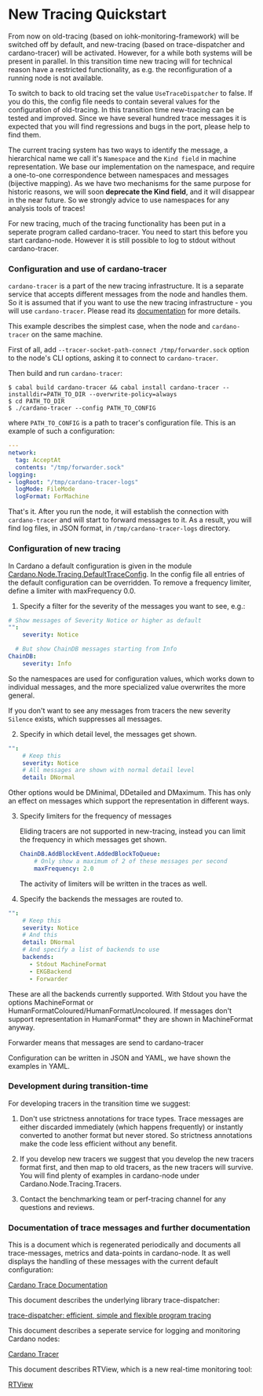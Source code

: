 # New Tracing Quickstart

From now on old-tracing (based on iohk-monitoring-framework) will be switched off by default,
and new-tracing (based on trace-dispatcher and cardano-tracer) will be activated.
However, for a while both systems will be present in parallel. In this transition time
new tracing will for technical reason have a restricted functionality,
as e.g. the reconfiguration of a running node is not available.

To switch to back to old tracing set the value `UseTraceDispatcher` to false. If you do this, the
config file needs to contain several values for the configuration of old-tracing.
In this transition time new-tracing can be tested and improved. Since we have several hundred trace messages
it is expected that you will find regressions and bugs in the port, please help to find them.

The current tracing system has two ways to identify the message, a hierarchical name we
call it's `Namespace` and the `Kind field` in machine representation. We base our implementation
on the namespace, and require a one-to-one correspondence between namespaces and messages (bijective mapping).
As we have two mechanisms for the same purpose for historic reasons, we will soon
__deprecate the Kind field__, and it will disappear in the near future. So we strongly
advice to use namespaces for any analysis tools of traces!

For new tracing, much of the tracing functionality has been put in a seperate program called
cardano-tracer. You need to start this before you start cardano-node. However it is still
possible to log to stdout without cardano-tracer.

### Configuration and use of cardano-tracer

`cardano-tracer` is a part of the new tracing infrastructure. It is a separate service that accepts different messages from the node and handles them. So it is assumed that if you want to use the new tracing infrastructure - you will use `cardano-tracer`. Please read its [documentation](https://github.com/input-output-hk/cardano-node/blob/master/cardano-tracer/docs/cardano-tracer.md) for more details.

This example describes the simplest case, when the node and `cardano-tracer` on the same machine.

First of all, add `--tracer-socket-path-connect /tmp/forwarder.sock` option to the node's CLI options, asking it to connect to `cardano-tracer`.

Then build and run `cardano-tracer`:

~~~shell
$ cabal build cardano-tracer && cabal install cardano-tracer --installdir=PATH_TO_DIR --overwrite-policy=always
$ cd PATH_TO_DIR
$ ./cardano-tracer --config PATH_TO_CONFIG
~~~

where `PATH_TO_CONFIG` is a path to tracer's configuration file. This is an example of such a configuration:

~~~yaml
---
network:
  tag: AcceptAt
  contents: "/tmp/forwarder.sock"
logging:
- logRoot: "/tmp/cardano-tracer-logs"
  logMode: FileMode
  logFormat: ForMachine
~~~

That's it. After you run the node, it will establish the connection with `cardano-tracer` and will start to forward messages to it.
As a result, you will find log files, in JSON format, in `/tmp/cardano-tracer-logs` directory.

### Configuration of new tracing

In Cardano a default configuration is given in the module [Cardano.Node.Tracing.DefaultTraceConfig](https://github.com/input-output-hk/cardano-node/blob/master/cardano-node/src/Cardano/Node/Tracing/DefaultTraceConfig.hs). In the config file all entries of the default configuration can be overridden. To remove a frequency limiter, define a limiter with maxFrequency 0.0.

1. Specify a filter for the severity of the messages you want to see, e.g.:

  ~~~yaml
  # Show messages of Severity Notice or higher as default
  "":
      severity: Notice

    # But show ChainDB messages starting from Info
  ChainDB:
      severity: Info
  ~~~


  So the namespaces are used for configuration values, which works
  down to individual messages, and the more specialized value overwrites the more general.

  If you don't want to see any messages from tracers the new severity `Silence`
  exists, which suppresses all messages.


2. Specify in which detail level, the messages get shown.

  ~~~yaml
  "":
      # Keep this
      severity: Notice
      # All messages are shown with normal detail level
      detail: DNormal
  ~~~

  Other options would be DMinimal, DDetailed and DMaximum. This has only an effect on messages which support the representation in different ways.

3. Specify limiters for the frequency of messages

    Eliding tracers are not supported in new-tracing, instead you can limit the
    frequency in which messages get shown.

    ~~~yaml
    ChainDB.AddBlockEvent.AddedBlockToQueue:
        # Only show a maximum of 2 of these messages per second
        maxFrequency: 2.0
    ~~~

    The activity of limiters will be written in the traces as well.

4. Specify the backends the messages are routed to.

  ~~~yaml
  "":
      # Keep this
      severity: Notice
      # And this
      detail: DNormal
      # And specify a list of backends to use
      backends:
        - Stdout MachineFormat
        - EKGBackend
        - Forwarder
  ~~~

  These are all the backends currently supported. With Stdout you have the
  options MachineFormat or HumanFormatColoured/HumanFormatUncoloured.
  If messages don't support representation in HumanFormat* they are shown in MachineFormat anyway.

  Forwarder means that messages are send to cardano-tracer

Configuration can be written in JSON and YAML, we have shown the examples in YAML.


### Development during transition-time

For developing tracers in the transition time we suggest:

1. Don't use strictness annotations for trace types. Trace messages are either
discarded immediately (which happens frequently) or instantly converted to another format
but never stored. So strictness annotations make the code less efficient without any benefit.

2. If you develop new tracers we suggest that you develop the new tracers format first,
and then map to old tracers, as the new tracers will survive. You will find plenty of
examples in cardano-node under Cardano.Node.Tracing.Tracers.

3. Contact the benchmarking team or perf-tracing channel for any questions and reviews.

### Documentation of trace messages and further documentation

This is a document which is regenerated periodically and documents all trace-messages,  metrics and data-points in cardano-node. It as well displays the handling of these messages with the current default configuration:

[Cardano Trace Documentation](https://github.com/input-output-hk/cardano-node/blob/master/doc/new-tracing/tracers_doc_generated.md)

This document describes the underlying library trace-dispatcher:

[trace-dispatcher: efficient, simple and flexible program tracing](https://github.com/input-output-hk/cardano-node/blob/master/trace-dispatcher/doc/trace-dispatcher.md)

This document describes a seperate service for logging and monitoring Cardano nodes:

[Cardano Tracer](https://github.com/input-output-hk/cardano-node/blob/master/cardano-tracer/docs/cardano-tracer.md)

This document describes RTView, which is a new real-time monitoring tool:

[RTView](https://github.com/input-output-hk/cardano-node/blob/master/cardano-tracer/docs/cardano-rtview.md)
